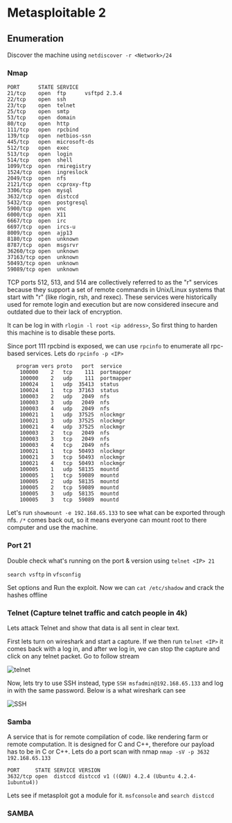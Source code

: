 # Metasploitable 2

## Enumeration
Discover the machine using `netdiscover -r <Network>/24`
### Nmap 
```
PORT      STATE SERVICE
21/tcp    open  ftp      vsftpd 2.3.4
22/tcp    open  ssh
23/tcp    open  telnet
25/tcp    open  smtp
53/tcp    open  domain
80/tcp    open  http
111/tcp   open  rpcbind
139/tcp   open  netbios-ssn
445/tcp   open  microsoft-ds
512/tcp   open  exec
513/tcp   open  login
514/tcp   open  shell
1099/tcp  open  rmiregistry
1524/tcp  open  ingreslock
2049/tcp  open  nfs
2121/tcp  open  ccproxy-ftp
3306/tcp  open  mysql
3632/tcp  open  distccd
5432/tcp  open  postgresql
5900/tcp  open  vnc
6000/tcp  open  X11
6667/tcp  open  irc
6697/tcp  open  ircs-u
8009/tcp  open  ajp13
8180/tcp  open  unknown
8787/tcp  open  msgsrvr
36260/tcp open  unknown
37163/tcp open  unknown
50493/tcp open  unknown
59089/tcp open  unknown
```

TCP ports 512, 513, and 514 are collectively referred to as the "r" services because they support a set of remote commands in Unix/Linux systems that start with "r" 
(like rlogin, rsh, and rexec). These services were historically used for remote login and execution but are now considered insecure and outdated due to their lack of encryption.

It can be log in with `rlogin -l root <ip address>`, So first thing to harden this machine is to disable these ports.

Since port 111 rpcbind is exposed, we can use `rpcinfo` to enumerate all rpc-based services. Lets do `rpcinfo -p <IP>` 
```
   program vers proto   port  service
    100000    2   tcp    111  portmapper
    100000    2   udp    111  portmapper
    100024    1   udp  35413  status
    100024    1   tcp  37163  status
    100003    2   udp   2049  nfs
    100003    3   udp   2049  nfs
    100003    4   udp   2049  nfs
    100021    1   udp  37525  nlockmgr
    100021    3   udp  37525  nlockmgr
    100021    4   udp  37525  nlockmgr
    100003    2   tcp   2049  nfs
    100003    3   tcp   2049  nfs
    100003    4   tcp   2049  nfs
    100021    1   tcp  50493  nlockmgr
    100021    3   tcp  50493  nlockmgr
    100021    4   tcp  50493  nlockmgr
    100005    1   udp  58135  mountd
    100005    1   tcp  59089  mountd
    100005    2   udp  58135  mountd
    100005    2   tcp  59089  mountd
    100005    3   udp  58135  mountd
    100005    3   tcp  59089  mountd
```
Let's run `showmount -e 192.168.65.133` to see what can be exported through nfs. `/*` comes back out, so it means everyone can mount root to there computer and use the machine.

### Port 21
Double check what's running on the port & version using `telnet <IP> 21`

`search vsftp` in `vfsconfig`

Set options and Run the exploit. Now we can `cat /etc/shadow` and crack the hashes offline

### Telnet (Capture telnet traffic and catch people in 4k)

Lets attack Telnet and show that data is all sent in clear text. 

First lets turn on wireshark and start a capture. If we then run `telnet <IP>` it comes back with a log in, and after we log in, we can stop the capture and click on any telnet packet. 
Go to follow stream

![telnet](Telnet.png)

Now, lets try to use SSH instead, type `SSH msfadmin@192.168.65.133` and log in with the same password. Below is a what wireshark can see

![SSH](SSH.png)

### Samba 

A service that is for remote compilation of code. like rendering farm or remote computation. It is designed for C and C++, therefore our payload has to be in C or C++.
Lets do a port scan with nmap `nmap -sV -p 3632 192.168.65.133`

```
PORT     STATE SERVICE VERSION
3632/tcp open  distccd distccd v1 ((GNU) 4.2.4 (Ubuntu 4.2.4-1ubuntu4))
```

Lets see if metasploit got a module for it. `msfconsole` and `search distccd`

### SAMBA
